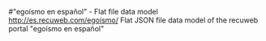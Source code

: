 #"egoísmo en español" - Flat file data model
http://es.recuweb.com/egoísmo/
Flat JSON file data model of the recuweb portal "egoísmo en español"
